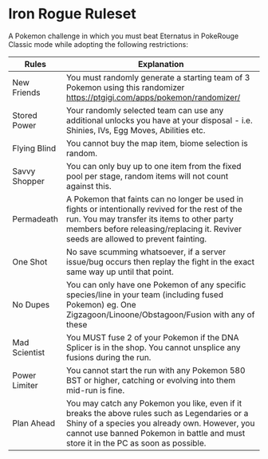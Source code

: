# Iron Rogue Ruleset
A Pokemon challenge in which you must beat Eternatus in PokeRouge Classic mode while adopting the following restrictions:



| Rules | Explanation |
| ------------- | ------------- |
| New Friends  | You must randomly generate a starting team of 3 Pokemon using this randomizer https://ptgigi.com/apps/pokemon/randomizer/   |
| Stored Power  | Your randomly selected team can use any additional unlocks you have at your disposal - i.e. Shinies, IVs, Egg Moves, Abilities etc.  |
| Flying Blind | You cannot buy the map item, biome selection is random.  |
| Savvy Shopper | You can only buy up to one item from the fixed pool per stage, random items will not count against this. |
| Permadeath | A Pokemon that faints can no longer be used in fights or intentionally revived for the rest of the run. You may transfer its items to other party members before releasing/replacing it. Reviver seeds are allowed to prevent fainting.  |
| One Shot | No save scumming whatsoever, if a server issue/bug occurs then replay the fight in the exact same way up until that point. |
| No Dupes | You can only have one Pokemon of any specific species/line in your team (including fused Pokemon) eg. One Zigzagoon/Linoone/Obstagoon/Fusion with any of these  |
| Mad Scientist | You MUST fuse 2 of your Pokemon if the DNA Splicer is in the shop. You cannot unsplice any fusions during the run. |
| Power Limiter | You cannot start the run with any Pokemon 580 BST or higher, catching or evolving into them mid-run is fine.  |
| Plan Ahead | You may catch any Pokemon you like, even if it breaks the above rules such as Legendaries or a Shiny of a species you already own. However, you cannot use banned Pokemon in battle and must store it in the PC as soon as possible.  |
